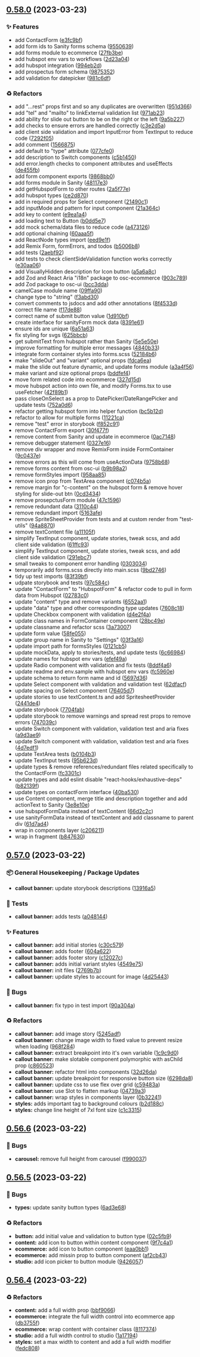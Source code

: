## [0.58.0](https://github.com/Open-Study-College/osc/compare/v0.57.0...v0.58.0) (2023-03-23)


### ✨ Features

* add ContactForm ([e3fc9bf](https://github.com/Open-Study-College/osc/commit/e3fc9bf89bf4be1e7df0dd7f5e5fd55986ee84f0))
* add form ids to Sanity forms schema ([9550639](https://github.com/Open-Study-College/osc/commit/95506394469a7389b54602dd28ef55c5e01de13b))
* add forms module to ecommerce ([27fb3be](https://github.com/Open-Study-College/osc/commit/27fb3be1b262bb5ea4daf81a85c9c38a73669833))
* add hubspot env vars to workflows ([2d23a04](https://github.com/Open-Study-College/osc/commit/2d23a043e6b3a5e93df12aea7b559146ce0b7f50))
* add hubspot integration ([994eb2d](https://github.com/Open-Study-College/osc/commit/994eb2da61c5921037250ed67258b1cdde05b3e9))
* add prospectus form schema ([9875352](https://github.com/Open-Study-College/osc/commit/9875352d4bfc6cb293def36bf50fdb4c9d5e29e9))
* add validation for datepicker ([981c6df](https://github.com/Open-Study-College/osc/commit/981c6df446977ba2a72e86781981d546bdba8eee))


### ♻️ Refactors

* add "...rest" props first and so any duplicates are overwritten ([951d366](https://github.com/Open-Study-College/osc/commit/951d3666e3f85125be7534a9170962634f5149a3))
* add "tel" and "mailto" to linkExternal validation list ([971ab23](https://github.com/Open-Study-College/osc/commit/971ab23f3f65d8d65a6936aea8176ae0b3d541c2))
* add ability for slide out button to be on the right or the left ([9a5b227](https://github.com/Open-Study-College/osc/commit/9a5b2271d74a04c9dbd5053cb64f8150b071232b))
* add checks to ensure errors are handled correctly ([c3e2d5a](https://github.com/Open-Study-College/osc/commit/c3e2d5a17d24d57337b28d725bba8e620a5a6f61))
* add client side validation and import InputError from TextInput to reduce code ([7292f05](https://github.com/Open-Study-College/osc/commit/7292f05ebf84ac145278f0ca3b671f906ad15ec2))
* add comment ([1566875](https://github.com/Open-Study-College/osc/commit/1566875a03c9a68f87c68be1c7f5d54154aef2d4))
* add default to "type" attribute ([077cfe0](https://github.com/Open-Study-College/osc/commit/077cfe0acfecb338363c853014b09cffa6cee445))
* add description to Switch components ([c5b1450](https://github.com/Open-Study-College/osc/commit/c5b14500876493e14afb361f58e53bfe5e609ab7))
* add error.length checks to component attributes and useEffects ([de455fb](https://github.com/Open-Study-College/osc/commit/de455fbf4a9b2c694cfa80e93abe71c2a5fb22bd))
* add form component exports ([9868bb0](https://github.com/Open-Study-College/osc/commit/9868bb00e6d0706fa605ee273a277504dec51a0a))
* add forms module in Sanity ([48117e3](https://github.com/Open-Study-College/osc/commit/48117e3e2e6a2dd2aba4f5b26f5fe7f9a74f13f9))
* add getHubspotForm to other routes ([2a5f77e](https://github.com/Open-Study-College/osc/commit/2a5f77e3ead817c70de93a8df021b4c4c11030bf))
* add hubspot types ([ce2d870](https://github.com/Open-Study-College/osc/commit/ce2d870f381098860837538618db9e4833174986))
* add in required props for Select component ([21490c1](https://github.com/Open-Study-College/osc/commit/21490c19d482ac0d4337487270906e7e313ba2c5))
* add inputMode and pattern for input component ([21a364c](https://github.com/Open-Study-College/osc/commit/21a364c5dfa1e45c72907092a2bb0e37171669b9))
* add key to content ([e9ea1a4](https://github.com/Open-Study-College/osc/commit/e9ea1a43f83f3a96f3aa120b473350711ccad7b6))
* add loading text to Button ([b0dd5e7](https://github.com/Open-Study-College/osc/commit/b0dd5e7bdd502caa165ec8f1608283cd15c621cd))
* add mock schema/data files to reduce code ([a473126](https://github.com/Open-Study-College/osc/commit/a473126b6372b70b53a297fb773aa595a25bba0b))
* add optional chaining ([60aaa5f](https://github.com/Open-Study-College/osc/commit/60aaa5f4956a6ab14615ddf77e0f3573d02b8474))
* add ReactNode types import ([eed9e1f](https://github.com/Open-Study-College/osc/commit/eed9e1f4626794c0578123444b9c959a5fe45b32))
* add Remix Form, formErrors, and todos ([b5006b8](https://github.com/Open-Study-College/osc/commit/b5006b832a66c4f0d9403500a2f9f09d26a8229c))
* add tests ([2aebf92](https://github.com/Open-Study-College/osc/commit/2aebf927f79560def9ad6dc2e782886f293b4099))
* add tests to check clientSideValidation function works correctly ([e30aa06](https://github.com/Open-Study-College/osc/commit/e30aa0697a29540b167ff1f6569a6939c56fee41))
* add VisuallyHidden description for Icon button ([a5a6a8c](https://github.com/Open-Study-College/osc/commit/a5a6a8cde819ea68fb96dab914c8f28ef355c528))
* add Zod and React Aria "i18n" package to osc-ecommerce ([903c789](https://github.com/Open-Study-College/osc/commit/903c789b0cff7a763a39c99eef4af28a36e26f4a))
* add Zod package to osc-ui ([bcc3dda](https://github.com/Open-Study-College/osc/commit/bcc3ddac65a8955373d33f5ef74b2f7abff71aba))
* camelCase module name ([09ffa90](https://github.com/Open-Study-College/osc/commit/09ffa904320b3aac6dbe40afd6488cc78004de7d))
* change type to "string" ([f3abd30](https://github.com/Open-Study-College/osc/commit/f3abd30317734b4bea3702ebc8df2d922643eaf8))
* convert comments to jsdocs and add other annotations ([8f4533d](https://github.com/Open-Study-College/osc/commit/8f4533d32bcb03289f9ed557b4c46ab6771fad69))
* correct file name ([f17de88](https://github.com/Open-Study-College/osc/commit/f17de88035cdafd86ea6e523a4b0915654d82361))
* correct name of submit button value ([1d910bf](https://github.com/Open-Study-College/osc/commit/1d910bf1c8f82bbb0a85f4d64840a4a09fffee82))
* create interface for sanityForm mock data ([8391e61](https://github.com/Open-Study-College/osc/commit/8391e61c795533960a90ed442e443415ebea315f))
* ensure ids are unique ([6a51a63](https://github.com/Open-Study-College/osc/commit/6a51a6339ebe129f35d83f754426033b0f1babea))
* fix styling for svgs ([625bbcb](https://github.com/Open-Study-College/osc/commit/625bbcb3946a5a30d0ad005d23364a8cc4cbea4b))
* get submitText from hubspot rather than Sanity ([5e5e50e](https://github.com/Open-Study-College/osc/commit/5e5e50e228ff2f55087c6aa0734a700252b0c35d))
* improve formatting for multiple error messages ([4840b33](https://github.com/Open-Study-College/osc/commit/4840b336ab1384d0d24f7a75541e1c40af7ea1be))
* integrate form container styles into forms.scss ([52184b6](https://github.com/Open-Study-College/osc/commit/52184b6cbe042dbfd3c8339711715ab756bdc11e))
* make "slideOut" and "variant" optional props ([fdca6ea](https://github.com/Open-Study-College/osc/commit/fdca6ea5dc77ff2d33ee28cb5ec5f3caaf9d97c8))
* make the slide out feature dynamic, and update forms module ([a3a4f56](https://github.com/Open-Study-College/osc/commit/a3a4f56239a97c69fe592176b0f0c7aee91f5291))
* make variant and size optional props ([bddfef4](https://github.com/Open-Study-College/osc/commit/bddfef4d4c883afd95f6292630ce3e8bd7f612ca))
* move form related code into ecommerce ([327d15d](https://github.com/Open-Study-College/osc/commit/327d15d807ddf1953ea454cc5399462ec3d358a7))
* move hubspot action into own file, and modify Forms.tsx to use useFetcher ([42f89b1](https://github.com/Open-Study-College/osc/commit/42f89b111371aa223f6168ba338da9ca9732a42c))
* pass closeOnSelect as a prop to DatePicker/DateRangePicker and update tests ([752a0d6](https://github.com/Open-Study-College/osc/commit/752a0d6ab0d9fec23967ea48ee7f94cf3c22a442))
* refactor getting hubspot form into helper function ([bc5b12d](https://github.com/Open-Study-College/osc/commit/bc5b12d27e6a5e8e04864f297100ea2a470b2dc7))
* refactor to allow for multiple forms ([11221ca](https://github.com/Open-Study-College/osc/commit/11221cac03da3b98776808a5ddf31105aaaf5caa))
* remove "test" error in storybook ([f852c91](https://github.com/Open-Study-College/osc/commit/f852c918687bc57dcb91e62ae60b01ea6c1094bd))
* remove ContactForm export ([30f477f](https://github.com/Open-Study-College/osc/commit/30f477f29c05c348fc49f802d3fc284620ad11bd))
* remove content from Sanity and update in ecommerce ([0ac7148](https://github.com/Open-Study-College/osc/commit/0ac714859481c437be1a46428131a1f26400b032))
* remove debugger statement ([0327e16](https://github.com/Open-Study-College/osc/commit/0327e1649b08c5fba8a019d0a26877aa09ab5024))
* remove div wrapper and move RemixForm inside FormContainer ([9c0437e](https://github.com/Open-Study-College/osc/commit/9c0437e5bc66750b00fb8720345b7828eede8a0e))
* remove errors as this will come from useActionData ([9758b68](https://github.com/Open-Study-College/osc/commit/9758b68eeb31f7a60f826b88e6d87a81b23abc8d))
* remove forms content from osc-ui ([b9b98a2](https://github.com/Open-Study-College/osc/commit/b9b98a251faf7f3139410da9f60c3d035ed294ee))
* remove formStyles import ([958aa85](https://github.com/Open-Study-College/osc/commit/958aa852824c34caf061b7bd3267cdf01487841c))
* remove icon prop from TextArea component ([c074b5a](https://github.com/Open-Study-College/osc/commit/c074b5a660f84968e44497cc73bff959b68ad2aa))
* remove margin for "c-content" on the hubspot form & remove hover styling for slide-out btn ([0cd3434](https://github.com/Open-Study-College/osc/commit/0cd343498e0ce7033cc7f1e8842fc29480be102f))
* remove prosepctusForm module ([47c1596](https://github.com/Open-Study-College/osc/commit/47c1596c3eacc8793aea8ffdfea156c6637523d9))
* remove redundant data ([3110c44](https://github.com/Open-Study-College/osc/commit/3110c4411b3232523ed3435df6056441ad7c4692))
* remove redundant import ([5163afe](https://github.com/Open-Study-College/osc/commit/5163afebc858a4363913f574a578f5702a2e53f5))
* remove SpriteSheetProvider from tests and at custom render from "test-utils" ([94a8870](https://github.com/Open-Study-College/osc/commit/94a8870ccea47aef9b6020141b5bb5df6d7eb099))
* remove textContent file ([a11105f](https://github.com/Open-Study-College/osc/commit/a11105fc08b95f2ca21197a9dc040122933d6902))
* simplify TextInput component, update stories, tweak scss, and add client side validation ([61ffc93](https://github.com/Open-Study-College/osc/commit/61ffc93229866186f4b137ae70e44725ba7411dd))
* simplify TextInput component, update stories, tweak scss, and add client side validation ([291ebc7](https://github.com/Open-Study-College/osc/commit/291ebc7ce157a597d8d2400867fe8881ba81b1b4))
* small tweaks to component error handling ([0303034](https://github.com/Open-Study-College/osc/commit/0303034397020259e876f6165658b5df5c801387))
* temporarily add forms.scss directly into main.scss ([9bd2746](https://github.com/Open-Study-College/osc/commit/9bd27464c35d9512b24d441d0bf5973b6dec758e))
* tidy up test imports ([83f39bf](https://github.com/Open-Study-College/osc/commit/83f39bf8a3c190201b9bf3e83e9ad6a3b67ac172))
* udpate storybook and tests ([97c584c](https://github.com/Open-Study-College/osc/commit/97c584cf125a86acfc2926a232e3c4f6389c450d))
* update "ContactForm" to "HubspotForm" & refactor code to pull in form data from Hubspot ([02783c0](https://github.com/Open-Study-College/osc/commit/02783c0c8e37e5708f74b4563f0893336bdca1b5))
* update "content" type and remove variants ([6552aa1](https://github.com/Open-Study-College/osc/commit/6552aa16e629da68eea5966b18846a4cd401b07c))
* update "data" type and other corresponding type updates ([7608c18](https://github.com/Open-Study-College/osc/commit/7608c1870d00c994cfc212e69f7338c63179e076))
* update Checkbox component with validation ([d4e2f4a](https://github.com/Open-Study-College/osc/commit/d4e2f4a825469421fe7b0551ec536acc18b91869))
* update class names in FormContainer component ([28bc49e](https://github.com/Open-Study-College/osc/commit/28bc49e3eb6b7d33cc659dab42f222221e101f2d))
* update classname and refactor scss ([3a73007](https://github.com/Open-Study-College/osc/commit/3a730079aef4c174658b3fa5008d93464849c95f))
* update form value ([58fe055](https://github.com/Open-Study-College/osc/commit/58fe055e10543fe3330984518048203ddc16763e))
* update group name in Sanity to "Settings" ([03f3a16](https://github.com/Open-Study-College/osc/commit/03f3a168d3fb43ffc1e240b7a5a6bca9d2268d18))
* update import path for formsStyles ([0121cb5](https://github.com/Open-Study-College/osc/commit/0121cb5780675019381cbd406b0407efa8dda222))
* update mockData, apply to stories/tests, and update tests ([6c66984](https://github.com/Open-Study-College/osc/commit/6c66984094df5177e73fa9a1e48b235d8d975b5b))
* update names for hubspot env vars ([efef49a](https://github.com/Open-Study-College/osc/commit/efef49a17b5154a04934e298e7e2996b4f84f07f))
* update Radio component with validation and fix tests ([8ddf4a6](https://github.com/Open-Study-College/osc/commit/8ddf4a64d88047317cb119d1acb90761451abeaf))
* update readme and env.sample with hubspot env vars ([fc5960e](https://github.com/Open-Study-College/osc/commit/fc5960ec8b43f5a0ebf619d87fdb17870714ed1b))
* update schema to return form name and id ([5697d36](https://github.com/Open-Study-College/osc/commit/5697d36f437dc526a44b1cb1df04054ec536a43f))
* update Select  component with validation and validation test ([62dfacf](https://github.com/Open-Study-College/osc/commit/62dfacfe80c1d30291067d935994993af378fac1))
* update spacing on Select component ([76405d7](https://github.com/Open-Study-College/osc/commit/76405d739347e99acd5790165472364edfc374fa))
* update stories to use textContent.ts and add SpritesheetProvider ([2441de4](https://github.com/Open-Study-College/osc/commit/2441de4d76663e2dc9da5da5d5f25cfe3f0454a3))
* update storybook ([7704fab](https://github.com/Open-Study-College/osc/commit/7704fab5f0c4e24d37f66856856528e27373da41))
* update storybook to remove warnings and spread rest props to remove errors ([747039c](https://github.com/Open-Study-College/osc/commit/747039c7b9ae3159fa57e5a33fdee3185d772e55))
* update Switch component with validation, validation test and aria fixes ([a9d3ae9](https://github.com/Open-Study-College/osc/commit/a9d3ae9ccebf36dddb4221d53adfd6c545c19fbc))
* update Switch component with validation, validation test and aria fixes ([4d7edf1](https://github.com/Open-Study-College/osc/commit/4d7edf1422adfa00b857fd7d2cf2699ef61d0267))
* update TextArea tests ([b0104b3](https://github.com/Open-Study-College/osc/commit/b0104b3392e563c40d32f246d0f16a890447d594))
* update TextInput tests ([95b623d](https://github.com/Open-Study-College/osc/commit/95b623d02949ec6134f49af14fa063e6fe207a03))
* update types & remove references/redundant files related specifically to the ContactForm ([fc3301c](https://github.com/Open-Study-College/osc/commit/fc3301c845bb31c44f81ae7eb2ab3e0b3e788227))
* update types and add eslint disable "react-hooks/exhaustive-deps" ([b82139f](https://github.com/Open-Study-College/osc/commit/b82139f10b45cf8b60e1a01946ac321e4ffc79e5))
* update types on contactForm interface ([40ba530](https://github.com/Open-Study-College/osc/commit/40ba530830ef6f1348f63f0ab4f5d55f4c54f362))
* use Content component, merge title and description together and add actionText to Sanity ([3e8e10e](https://github.com/Open-Study-College/osc/commit/3e8e10e780c02fd4db8adc6def0c537c4d3e2987))
* use hubspotFormData instead of textContent ([66d2c2c](https://github.com/Open-Study-College/osc/commit/66d2c2c2ef84672133da42b4e5ddfd71f195f524))
* use sanityFormData instead of textContent and add classname to parent div ([61d7ad4](https://github.com/Open-Study-College/osc/commit/61d7ad4e76ba5f7b76f9c3a0aaaa8369331a1d7c))
* wrap in components layer ([c206211](https://github.com/Open-Study-College/osc/commit/c206211d1a7b87ec4030f2accce331542d207acc))
* wrap in fragment ([b847630](https://github.com/Open-Study-College/osc/commit/b847630f62dbbca7735c56add8149f22b7cdf3f0))

## [0.57.0](https://github.com/Open-Study-College/osc/compare/v0.56.6...v0.57.0) (2023-03-22)


### 📦 General Housekeeping / Package Updates

* **callout banner:** update storybook descriptions ([13916a5](https://github.com/Open-Study-College/osc/commit/13916a5ac6463a80fd7dd9e97d3ca4a087ebaf90))


### 🧪 Tests

* **callout banner:** adds tests ([a048144](https://github.com/Open-Study-College/osc/commit/a048144f6d81b2ec123c98a9555ad65352ad5824))


### ✨ Features

* **callout banner:** add initial stories ([c30c579](https://github.com/Open-Study-College/osc/commit/c30c57962afc6955d05131d09a86d627d264d40b))
* **callout banner:** adds footer ([604a622](https://github.com/Open-Study-College/osc/commit/604a622783681fd10330019c324ce1aed6a5da10))
* **callout banner:** adds footer story ([c12027c](https://github.com/Open-Study-College/osc/commit/c12027c45754ffa0b0d1c4ad0e783426587d6ebd))
* **callout banner:** adds initial variant styles ([4549e75](https://github.com/Open-Study-College/osc/commit/4549e7575d35ba3e26a9c9c3a10cead9f1226810))
* **callout banner:** init files ([2769b7b](https://github.com/Open-Study-College/osc/commit/2769b7b9ac691f6fce175b5e5d9db41637da19a3))
* **callout banner:** update styles to account for image ([4d25443](https://github.com/Open-Study-College/osc/commit/4d25443f52a2ec09a4910663b79acd12c1293419))


### 🐛 Bugs

* **callout banner:** fix typo in test import ([90a304a](https://github.com/Open-Study-College/osc/commit/90a304aea75d91ad6f7987a9069110cdbfa77a7e))


### ♻️ Refactors

* **callout banner:** add image story ([5245adf](https://github.com/Open-Study-College/osc/commit/5245adf02413ed1716af2246c020183acbcf3f78))
* **callout banner:** change image width to fixed value to prevent resize when loading ([968f284](https://github.com/Open-Study-College/osc/commit/968f284dd9033e546c61b4bcd5525fbb4b4c3848))
* **callout banner:** extract breakpoint into it's own variable ([1c9c9d0](https://github.com/Open-Study-College/osc/commit/1c9c9d0e474c94a28cb8dcf00f0aab27bfd2551c))
* **callout banner:** make slotable component polymorphic with asChild prop ([c860523](https://github.com/Open-Study-College/osc/commit/c8605237d3822ed82cfcd3677045cb0f27520662))
* **callout banner:** refactor html into components ([32d26da](https://github.com/Open-Study-College/osc/commit/32d26dacbcac4405fe49234895d0ed2a0bacb230))
* **callout banner:** update breakpoint for responsive button size ([6298da8](https://github.com/Open-Study-College/osc/commit/6298da8cbf60ccf430d8e97b66f001e6e89789d0))
* **callout banner:** update css to use flex over grid ([c59483a](https://github.com/Open-Study-College/osc/commit/c59483a704d80cea73ea1b88f70d1f0d2fb0f90d))
* **callout banner:** use Slot to flatten markup ([04739a3](https://github.com/Open-Study-College/osc/commit/04739a39b701fff88506e454046913b0d708202c))
* **callout banner:** wrap styles in components layer ([0b32241](https://github.com/Open-Study-College/osc/commit/0b3224191736e971e96c48507e8478accbca9470))
* **styles:** adds important tag to background colours ([b2d188c](https://github.com/Open-Study-College/osc/commit/b2d188c8f0a3c2a74d516afb971c50873815e018))
* **styles:** change line height of 7xl font size ([c1c3315](https://github.com/Open-Study-College/osc/commit/c1c3315b2087aef44dd65c2e0d31431f9f07ded2))

## [0.56.6](https://github.com/Open-Study-College/osc/compare/v0.56.5...v0.56.6) (2023-03-22)


### 🐛 Bugs

* **carousel:** remove full height from carousel ([f990037](https://github.com/Open-Study-College/osc/commit/f990037323b0b1f2add5a67194e29789a37d3a8b))

## [0.56.5](https://github.com/Open-Study-College/osc/compare/v0.56.4...v0.56.5) (2023-03-22)


### 🐛 Bugs

* **types:** update sanity button types ([6ad3e68](https://github.com/Open-Study-College/osc/commit/6ad3e689d622ef6c933083efe12c180efd673e98))


### ♻️ Refactors

* **button:** add initial value and validation to button type ([02c5fb9](https://github.com/Open-Study-College/osc/commit/02c5fb9bae33eab8c5f67897c6b594a61b6c9415))
* **content:** add icon to button within content component ([9f7c4a1](https://github.com/Open-Study-College/osc/commit/9f7c4a12ec1bc5ad6cfc7043709991ebfb312b7c))
* **ecommerce:** add icon to button component ([eaa0bb1](https://github.com/Open-Study-College/osc/commit/eaa0bb1b6997eb525fae963fa72356b4e7d60324))
* **ecommerce:** add missin prop to button component ([af2cb43](https://github.com/Open-Study-College/osc/commit/af2cb43e2a0c521becf3fe59c691abb456f72f15))
* **studio:** add icon picker to button module ([9426057](https://github.com/Open-Study-College/osc/commit/94260574c6843758e5a59b9c2f10f35cd473dbd0))

## [0.56.4](https://github.com/Open-Study-College/osc/compare/v0.56.3...v0.56.4) (2023-03-22)


### ♻️ Refactors

* **content:** add a full width prop ([bbf9066](https://github.com/Open-Study-College/osc/commit/bbf9066c5c7c3d40bc391f3e24315626fec2f3fa))
* **ecommerce:** integrate the full width control into ecommerce app ([db3755f](https://github.com/Open-Study-College/osc/commit/db3755f2a290dedb58e3d0c2fdd16dafe0f0bbc2))
* **ecommerce:** wrap content with container class ([8117374](https://github.com/Open-Study-College/osc/commit/8117374e150b7c0f6147c8760a903fe894ae910b))
* **studio:** add a full width control to studio ([1a17194](https://github.com/Open-Study-College/osc/commit/1a17194001c76b6527ec2a14df96e7f9924478ff))
* **styles:** set a max width to content and add a full width modifier ([fedc808](https://github.com/Open-Study-College/osc/commit/fedc808c3e1c97022969503a52ee46ef81bf8474))

